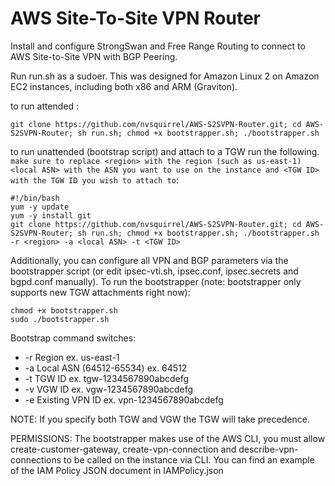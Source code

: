 # AWS Site-To-Site VPN Router

Install and configure StrongSwan and Free Range Routing to connect to AWS Site-to-Site VPN with BGP Peering.


Run run.sh as a sudoer. This was designed for Amazon Linux 2 on Amazon EC2 instances, including both x86 and ARM (Graviton). 

to run attended :

```
git clone https://github.com/nvsquirrel/AWS-S2SVPN-Router.git; cd AWS-S2SVPN-Router; sh run.sh; chmod +x bootstrapper.sh; ./bootstrapper.sh
```

to run unattended (bootstrap script) and attach to a TGW run the following. `make sure to replace <region> with the region (such as us-east-1) <local ASN> with the ASN you want to use on the instance and <TGW ID> with the TGW ID you wish to attach to`:

```
#!/bin/bash
yum -y update
yum -y install git
git clone https://github.com/nvsquirrel/AWS-S2SVPN-Router.git; cd AWS-S2SVPN-Router; sh run.sh; chmod +x bootstrapper.sh; ./bootstrapper.sh -r <region> -a <local ASN> -t <TGW ID>
```

Additionally, you can configure all VPN and BGP parameters via the bootstrapper script (or edit ipsec-vti.sh, ipsec.conf, ipsec.secrets and bgpd.conf manually). To run the bootstrapper (note: bootstrapper only supports new TGW attachments right now):

```
chmod +x bootstrapper.sh
sudo ./bootstrapper.sh
```


Bootstrap command switches:

* -r  Region  ex. us-east-1
* -a  Local ASN   (64512-65534)  ex. 64512
* -t  TGW ID    ex. tgw-1234567890abcdefg
* -v  VGW ID    ex. vgw-1234567890abcdefg
* -e Existing VPN ID    ex. vpn-1234567890abcdefg


NOTE: If you specify both TGW and VGW the TGW will take precedence. 

PERMISSIONS: The bootstrapper makes use of the AWS CLI, you must allow create-customer-gateway, create-vpn-connection and describe-vpn-connections to be called on the instance via CLI. You can find an example of the IAM Policy JSON document in IAMPolicy.json

